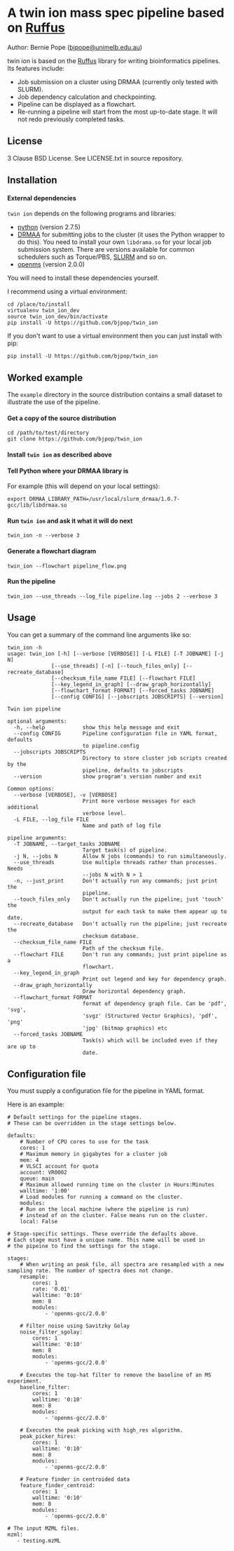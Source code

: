 # A twin ion mass spec pipeline based on [Ruffus](http://www.ruffus.org.uk/)

Author: Bernie Pope (bjpope@unimelb.edu.au)

twin ion is based on the [Ruffus](http://www.ruffus.org.uk/) library for writing bioinformatics pipelines. Its features include:

 * Job submission on a cluster using DRMAA (currently only tested with SLURM).
 * Job dependency calculation and checkpointing.
 * Pipeline can be displayed as a flowchart.
 * Re-running a pipeline will start from the most up-to-date stage. It will not redo previously completed tasks.

## License

3 Clause BSD License. See LICENSE.txt in source repository.

## Installation

#### External dependencies

`twin ion` depends on the following programs and libraries:

 * [python](https://www.python.org/download/releases/2.7.5/) (version 2.7.5)
 * [DRMAA](http://www.drmaa.org/) for submitting jobs to the cluster (it uses the Python wrapper to do this). 
   You need to install your own `libdrama.so` for your local job submission system. There are versions
   available for common schedulers such as Torque/PBS, [SLURM](http://apps.man.poznan.pl/trac/slurm-drmaa) and so on.
 * [openms](http://open-ms.sourceforge.net/) (version 2.0.0)

You will need to install these dependencies yourself.

I recommend using a virtual environment:

```
cd /place/to/install
virtualenv twin_ion_dev 
source twin_ion_dev/bin/activate
pip install -U https://github.com/bjpop/twin_ion
```

If you don't want to use a virtual environment then you can just install with pip:

```
pip install -U https://github.com/bjpop/twin_ion
```

## Worked example

The `example` directory in the source distribution contains a small dataset to illustrate the use of the pipeline.

#### Get a copy of the source distribution

```
cd /path/to/test/directory
git clone https://github.com/bjpop/twin_ion
```

#### Install `twin ion` as described above


#### Tell Python where your DRMAA library is 

For example (this will depend on your local settings):

```
export DRMAA_LIBRARY_PATH=/usr/local/slurm_drmaa/1.0.7-gcc/lib/libdrmaa.so
```

#### Run `twin ion` and ask it what it will do next

```
twin_ion -n --verbose 3
```

#### Generate a flowchart diagram

```
twin_ion --flowchart pipeline_flow.png 
```

#### Run the pipeline

```
twin_ion --use_threads --log_file pipeline.log --jobs 2 --verbose 3
```

## Usage

You can get a summary of the command line arguments like so:

```
twin_ion -h
usage: twin_ion [-h] [--verbose [VERBOSE]] [-L FILE] [-T JOBNAME] [-j N]
              [--use_threads] [-n] [--touch_files_only] [--recreate_database]
              [--checksum_file_name FILE] [--flowchart FILE]
              [--key_legend_in_graph] [--draw_graph_horizontally]
              [--flowchart_format FORMAT] [--forced_tasks JOBNAME]
              [--config CONFIG] [--jobscripts JOBSCRIPTS] [--version]

Twin ion pipeline

optional arguments:
  -h, --help            show this help message and exit
  --config CONFIG       Pipeline configuration file in YAML format, defaults
                        to pipeline.config
  --jobscripts JOBSCRIPTS
                        Directory to store cluster job scripts created by the
                        pipeline, defaults to jobscripts
  --version             show program's version number and exit

Common options:
  --verbose [VERBOSE], -v [VERBOSE]
                        Print more verbose messages for each additional
                        verbose level.
  -L FILE, --log_file FILE
                        Name and path of log file

pipeline arguments:
  -T JOBNAME, --target_tasks JOBNAME
                        Target task(s) of pipeline.
  -j N, --jobs N        Allow N jobs (commands) to run simultaneously.
  --use_threads         Use multiple threads rather than processes. Needs
                        --jobs N with N > 1
  -n, --just_print      Don't actually run any commands; just print the
                        pipeline.
  --touch_files_only    Don't actually run the pipeline; just 'touch' the
                        output for each task to make them appear up to date.
  --recreate_database   Don't actually run the pipeline; just recreate the
                        checksum database.
  --checksum_file_name FILE
                        Path of the checksum file.
  --flowchart FILE      Don't run any commands; just print pipeline as a
                        flowchart.
  --key_legend_in_graph
                        Print out legend and key for dependency graph.
  --draw_graph_horizontally
                        Draw horizontal dependency graph.
  --flowchart_format FORMAT
                        format of dependency graph file. Can be 'pdf', 'svg',
                        'svgz' (Structured Vector Graphics), 'pdf', 'png'
                        'jpg' (bitmap graphics) etc
  --forced_tasks JOBNAME
                        Task(s) which will be included even if they are up to
                        date.
```

## Configuration file

You must supply a configuration file for the pipeline in YAML format.

Here is an example:

```
# Default settings for the pipeline stages.
# These can be overridden in the stage settings below.

defaults:
    # Number of CPU cores to use for the task
    cores: 1
    # Maximum memory in gigabytes for a cluster job
    mem: 4
    # VLSCI account for quota
    account: VR0002
    queue: main
    # Maximum allowed running time on the cluster in Hours:Minutes
    walltime: '1:00'
    # Load modules for running a command on the cluster.
    modules: 
    # Run on the local machine (where the pipeline is run)
    # instead of on the cluster. False means run on the cluster.
    local: False

# Stage-specific settings. These override the defaults above.
# Each stage must have a unique name. This name will be used in
# the pipeine to find the settings for the stage.

stages:
    # When writing an peak file, all spectra are resampled with a new sampling rate. The number of spectra does not change.
    resample:
        cores: 1
        rate: '0.01'
        walltime: '0:10'
        mem: 8
        modules:
            - 'openms-gcc/2.0.0'
        
    # Filter noise using Savitzky Golay
    noise_filter_sgolay:
        cores: 1
        walltime: '0:10'
        mem: 8
        modules:
            - 'openms-gcc/2.0.0'

    # Executes the top-hat filter to remove the baseline of an MS experiment.  
    baseline_filter:
        cores: 1
        walltime: '0:10'
        mem: 8
        modules:
            - 'openms-gcc/2.0.0'
    
    # Executes the peak picking with high_res algorithm.  
    peak_picker_hires:
        cores: 1
        walltime: '0:10'
        mem: 8
        modules:
            - 'openms-gcc/2.0.0'
    
    # Feature finder in centroided data
    feature_finder_centroid:
        cores: 1
        walltime: '0:10'
        mem: 8
        modules:
            - 'openms-gcc/2.0.0'

# The input MZML files.
mzml:
   - testing.mzML
```
